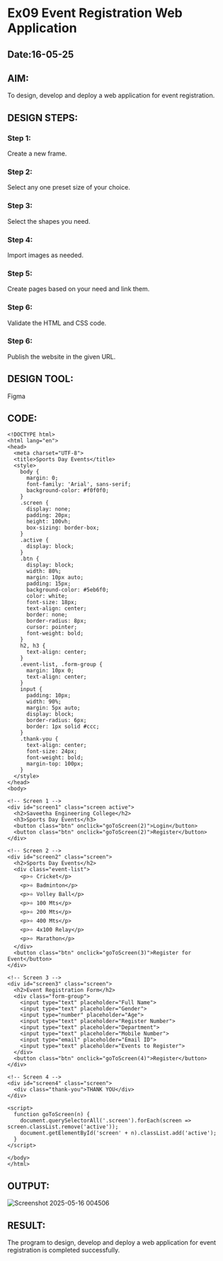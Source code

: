 # Ex09 Event Registration Web Application
## Date:16-05-25

## AIM:
To design, develop and deploy a web application for event registration.

## DESIGN STEPS:

### Step 1:
Create a new frame.

### Step 2:
Select any one preset size of your choice.

### Step 3:
Select the shapes you need.

### Step 4:
Import images as needed.

### Step 5:
Create pages based on your need and link them.

### Step 6:

Validate the HTML and CSS code.

### Step 6:

Publish the website in the given URL.

## DESIGN TOOL:
Figma

## CODE:
```
<!DOCTYPE html>
<html lang="en">
<head>
  <meta charset="UTF-8">
  <title>Sports Day Events</title>
  <style>
    body {
      margin: 0;
      font-family: 'Arial', sans-serif;
      background-color: #f0f0f0;
    }
    .screen {
      display: none;
      padding: 20px;
      height: 100vh;
      box-sizing: border-box;
    }
    .active {
      display: block;
    }
    .btn {
      display: block;
      width: 80%;
      margin: 10px auto;
      padding: 15px;
      background-color: #5eb6f0;
      color: white;
      font-size: 18px;
      text-align: center;
      border: none;
      border-radius: 8px;
      cursor: pointer;
      font-weight: bold;
    }
    h2, h3 {
      text-align: center;
    }
    .event-list, .form-group {
      margin: 10px 0;
      text-align: center;
    }
    input {
      padding: 10px;
      width: 90%;
      margin: 5px auto;
      display: block;
      border-radius: 6px;
      border: 1px solid #ccc;
    }
    .thank-you {
      text-align: center;
      font-size: 24px;
      font-weight: bold;
      margin-top: 100px;
    }
  </style>
</head>
<body>

<!-- Screen 1 -->
<div id="screen1" class="screen active">
  <h2>Saveetha Engineering College</h2>
  <h3>Sports Day Events</h3>
  <button class="btn" onclick="goToScreen(2)">Login</button>
  <button class="btn" onclick="goToScreen(2)">Register</button>
</div>

<!-- Screen 2 -->
<div id="screen2" class="screen">
  <h2>Sports Day Events</h2>
  <div class="event-list">
    <p>⭐ Cricket</p>
    <p>⭐ Badminton</p>
    <p>⭐ Volley Ball</p>
    <p>⭐ 100 Mts</p>
    <p>⭐ 200 Mts</p>
    <p>⭐ 400 Mts</p>
    <p>⭐ 4x100 Relay</p>
    <p>⭐ Marathon</p>
  </div>
  <button class="btn" onclick="goToScreen(3)">Register for Event</button>
</div>

<!-- Screen 3 -->
<div id="screen3" class="screen">
  <h2>Event Registration Form</h2>
  <div class="form-group">
    <input type="text" placeholder="Full Name">
    <input type="text" placeholder="Gender">
    <input type="number" placeholder="Age">
    <input type="text" placeholder="Register Number">
    <input type="text" placeholder="Department">
    <input type="text" placeholder="Mobile Number">
    <input type="email" placeholder="Email ID">
    <input type="text" placeholder="Events to Register">
  </div>
  <button class="btn" onclick="goToScreen(4)">Register</button>
</div>

<!-- Screen 4 -->
<div id="screen4" class="screen">
  <div class="thank-you">THANK YOU</div>
</div>

<script>
  function goToScreen(n) {
    document.querySelectorAll('.screen').forEach(screen => screen.classList.remove('active'));
    document.getElementById('screen' + n).classList.add('active');
  }
</script>

</body>
</html>

```


## OUTPUT:
![Screenshot 2025-05-16 004506](https://github.com/user-attachments/assets/ea501040-c8d5-4dad-b1dd-d125e22c03e1)


## RESULT:
The program to design, develop and deploy a web application for event registration is completed successfully.
